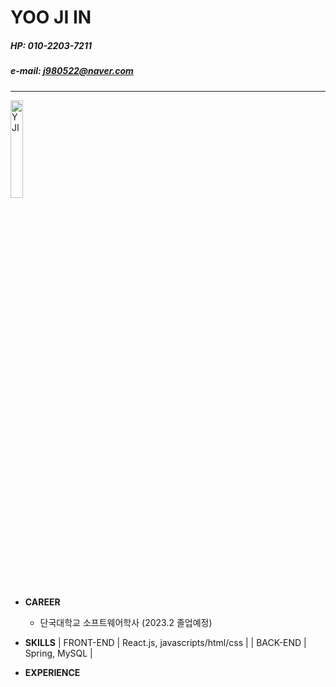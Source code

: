 # YOO JI IN

##### HP: 010-2203-7211
##### e-mail: j980522@naver.com

---

 <img src="./main_img.JPG" width="20%" height="20%" title="main_img" alt="YJI"></img>

- **CAREER**

  - 단국대학교 소프트웨어학사 (2023.2 졸업예정)

- **SKILLS**
  | FRONT-END | React.js, javascripts/html/css |
  | BACK-END  | Spring, MySQL                  |

- **EXPERIENCE**
